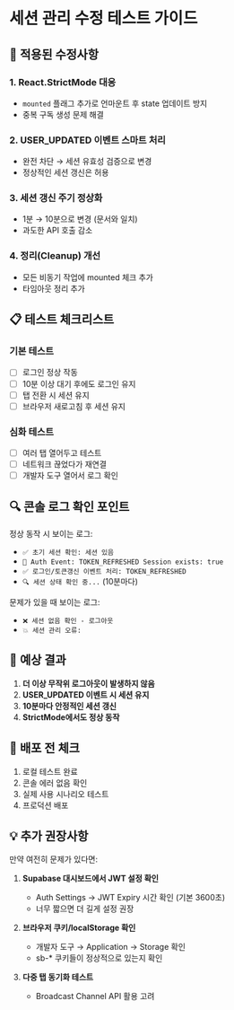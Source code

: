 # 세션 관리 수정 테스트 가이드

## 🔧 적용된 수정사항

### 1. React.StrictMode 대응
- `mounted` 플래그 추가로 언마운트 후 state 업데이트 방지
- 중복 구독 생성 문제 해결

### 2. USER_UPDATED 이벤트 스마트 처리
- 완전 차단 → 세션 유효성 검증으로 변경
- 정상적인 세션 갱신은 허용

### 3. 세션 갱신 주기 정상화
- 1분 → 10분으로 변경 (문서와 일치)
- 과도한 API 호출 감소

### 4. 정리(Cleanup) 개선
- 모든 비동기 작업에 mounted 체크 추가
- 타임아웃 정리 추가

## 📋 테스트 체크리스트

### 기본 테스트
- [ ] 로그인 정상 작동
- [ ] 10분 이상 대기 후에도 로그인 유지
- [ ] 탭 전환 시 세션 유지
- [ ] 브라우저 새로고침 후 세션 유지

### 심화 테스트
- [ ] 여러 탭 열어두고 테스트
- [ ] 네트워크 끊었다가 재연결
- [ ] 개발자 도구 열어서 로그 확인

## 🔍 콘솔 로그 확인 포인트

정상 동작 시 보이는 로그:
- `✅ 초기 세션 확인: 세션 있음`
- `🔔 Auth Event: TOKEN_REFRESHED Session exists: true`
- `✅ 로그인/토큰갱신 이벤트 처리: TOKEN_REFRESHED`
- `🔍 세션 상태 확인 중...` (10분마다)

문제가 있을 때 보이는 로그:
- `❌ 세션 없음 확인 - 로그아웃`
- `💥 세션 관리 오류:`

## 🎯 예상 결과

1. **더 이상 무작위 로그아웃이 발생하지 않음**
2. **USER_UPDATED 이벤트 시 세션 유지**
3. **10분마다 안정적인 세션 갱신**
4. **StrictMode에서도 정상 동작**

## 🚀 배포 전 체크

1. 로컬 테스트 완료
2. 콘솔 에러 없음 확인
3. 실제 사용 시나리오 테스트
4. 프로덕션 배포

## 💡 추가 권장사항

만약 여전히 문제가 있다면:

1. **Supabase 대시보드에서 JWT 설정 확인**
   - Auth Settings → JWT Expiry 시간 확인 (기본 3600초)
   - 너무 짧으면 더 길게 설정 권장

2. **브라우저 쿠키/localStorage 확인**
   - 개발자 도구 → Application → Storage 확인
   - sb-* 쿠키들이 정상적으로 있는지 확인

3. **다중 탭 동기화 테스트**
   - Broadcast Channel API 활용 고려